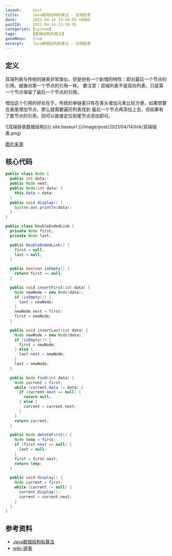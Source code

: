 ```yaml
---
layout:     post
title:      Java数据结构和算法 - 双端链表
date:       2021-04-14 13:50:55 +0800
postId:     2021-04-14-13-50-55
categories: [system]
tags:       [数据结构和算法]
geneMenu:   true
excerpt:    Java数据结构和算法 - 双端链表
---
```


## 定义
双端列表与传统的链表非常类似，但是他有一个新增的特性：即对最后一个节点的引用，就像对第一个节点的引用一样。
要注意：双端列表不是双向列表，只是第一个节点保留了最后一个节点的引用。

增加这个引用的好处在于，传统的单链表只有在表头增加元素比较方便，如果想要在表尾增加节点，那么就需要遍历列表找到
最后一个节点再添加上去，但如果有了尾节点的引用，则可以直接定位到尾节点添加即可。

![双端链表数据结构]({{ site.baseurl }}/image/post/2021/04/14/link/双端链表.png)

[图片来源](https://houzi.blog.csdn.net/article/details/8153165)

## 核心代码
```java
public class Node {
  public int data;
  public Node next;
  public Node(int data) {
    this.data = data;
  }
  public void display() {
    System.out.println(data);
  }
}
```
```java
public class DoubleEndedLink {
  private Node first;
  private Node last;

  public DoubleEndedLink() {
    first = null;
    last = null;
  }

  public boolean isEmpty() {
    return first == null;
  }

  public void insertFirst(int data) {
    Node newNode = new Node(data);
    if (isEmpty()) {
      last = newNode;
    }
    newNode.next = first;
    first = newNode;
  }

  public void insertLast(int data) {
    Node newNode = new Node(data);
    if (isEmpty()) {
      first = newNode;
    } else {
      last.next = newNode;
    }
    last = newNode;
  }

  public Node find(int data) {
    Node current = first;
    while (current.data != data) {
      if (current.next == null) {
        return null;
      } else {
        current = current.next;
      }
    }
    return current;
  }

  public Node deleteFirst() {
    Node temp = first;
    if (first.next == null) {
      last = null;
    }
    first = first.next;
    return temp;
  }

  public void display() {
    Node current = first;
    while (current != null) {
      current.display();
      current = current.next;
    }
  }
}
```

## 参考资料
* [Java数据结构和算法](https://book.douban.com/subject/1144007/)
* [wiki-链表](https://zh.wikipedia.org/wiki/链表)
